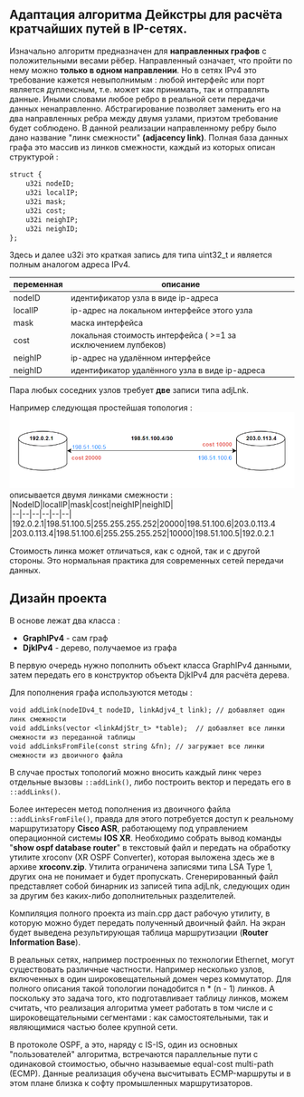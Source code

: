 Адаптация алгоритма Дейкстры для расчёта кратчайших путей в IP-сетях.
-
Изначально алгоритм предназначен для **направленных графов** с положительными весами рёбер. Направленный означает, что пройти по нему можно **только в одном направлении**. Но в сетях IPv4 это требование кажется невыполнимым : любой интерфейс или порт является дуплексным, т.е. может как принимать, так и отправлять данные. Иными словами любое ребро в реальной сети передачи данных ненаправленно. Абстрагирование позволяет заменить его на два направленных ребра между двумя узлами, приэтом требование будет соблюдено. В данной реализации направленному ребру было дано название "линк смежности" **(adjacency link)**. Полная база данных графа это массив из линков смежности, каждый из которых описан структурой :

    struct {
        u32i nodeID;
        u32i localIP;
        u32i mask;
        u32i cost;
        u32i neighIP;
        u32i neighID;
    };

Здесь и далее u32i это краткая запись для типа uint32_t и является полным аналогом адреса IPv4.

|переменная  | описание |
|--|--|
| nodeID | идентификатор узла в виде ip-адреса |
| localIP| ip-адрес на локальном интерфейсе этого узла
| mask   | маска интерфейса
| cost   | локальная стоимость интерфейса ( >=1 за исключением лупбеков)
| neighIP| ip-адрес на удалённом интерфейсе
| neighID| идентификатор удалённого узла в виде ip-адреса

Пара любых соседних узлов требует **две** записи типа adjLnk.

Например следующая простейшая топология :
![djk_ipv4 diagram01](diagram01.png)
описывается двумя линками смежности :  
|NodeID|localIP|mask|cost|neighIP|neighID|  
|--|--|--|--|--|--|
|192.0.2.1|198.51.100.5|255.255.255.252|20000|198.51.100.6|203.0.113.4  
|203.0.113.4|198.51.100.6|255.255.255.252|10000|198.51.100.5|192.0.2.1  

Стоимость линка может отличаться, как с одной, так и с другой стороны. Это нормальная практика для современных сетей передачи данных.

Дизайн проекта
-
В основе лежат два класса :

 - **GraphIPv4** - сам граф
 - **DjkIPv4** - дерево, получаемое из графа

В первую очередь нужно пополнить объект класса GraphIPv4 данными, затем передать его в конструктор объекта DjkIPv4 для расчёта дерева.

Для пополнения графа используются методы :

    void addLink(nodeIDv4_t nodeID, linkAdjv4_t link); // добавляет один линк смежности
    void addLinks(vector <linkAdjStr_t> *table);  // добавляет все линки смежности из переданной таблицы
    void addLinksFromFile(const string &fn); // загружает все линки смежности из двоичного файла

В случае простых топологий можно вносить каждый линк через отдельные вызовы `::addLink()`, либо построить вектор и передать его в `::addLinks()`.

Более интересен метод пополнения из двоичного файла `::addLinksFromFile()`, правда для этого потребуется доступ к реальному маршрутизатору **Cisco ASR**, работающему под управлением операционной системы **IOS XR**. Необходимо собрать вывод команды "**show ospf database router**" в текстовый файл и передать на обработку утилите xroconv (XR OSPF Converter), которая выложена здесь же в архиве **xroconv.zip**. Утилита ограничена записями типа LSA Type 1, других она не понимает и будет пропускать. Сгенерированный файл представляет собой бинарник из записей типа adjLnk, следующих один за другим без каких-либо дополнительных разделителей.

Компиляция полного проекта из main.cpp даст рабочую утилиту, в которую можно будет передать полученный двоичный файл. На экран будет выведена результирующая таблица маршрутизации (**Router Information Base**).

В реальных сетях, например построенных по технологии Ethernet, могут существовать различные частности. Например несколько узлов, включенных в один широковещательный домен через коммутатор. Для полного описания такой топологии понадобится n * (n - 1) линков. А поскольку это задача того, кто подготавливает таблицу линков, можем считать, что реализация алгоритма умеет работать в том числе и с широковещательными сегментами : как самостоятельными, так и являющимися частью более  крупной сети.

В протоколе OSPF, а это, наряду с IS-IS, один из основных "пользователей" алгоритма, встречаются параллельные пути с одинаковой стоимостью, обычно называемые equal-cost multi-path (ECMP).
Данные реализация обучена высчитывать ECMP-маршруты и в этом плане близка к софту промышленных маршрутизаторов.

